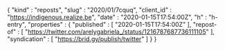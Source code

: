 {
  "kind" : "reposts",
  "slug" : "2020/01/7cquq",
  "client_id" : "https://indigenous.realize.be",
  "date" : "2020-01-15T17:54:00Z",
  "h" : "h-entry",
  "properties" : {
    "published" : [ "2020-01-15T17:54:00Z" ],
    "repost-of" : [ "https://twitter.com/arelygabriela_/status/1216787687736111105" ],
    "syndication" : [ "https://brid.gy/publish/twitter" ]
  }
}
